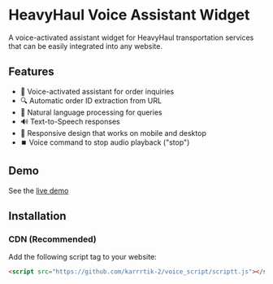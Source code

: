 # HeavyHaul Voice Assistant Widget

A voice-activated assistant widget for HeavyHaul transportation services that can be easily integrated into any website.

## Features

- 🎤 Voice-activated assistant for order inquiries
- 🔍 Automatic order ID extraction from URL
- 💬 Natural language processing for queries
- 🔊 Text-to-Speech responses
- 📱 Responsive design that works on mobile and desktop
- ⏹️ Voice command to stop audio playback ("stop")

## Demo

See the [live demo](https://github.com/karrrtik-2/voice_script/index.html)

## Installation

### CDN (Recommended)

Add the following script tag to your website:

```html
<script src="https://github.com/karrrtik-2/voice_script/scriptt.js"></script>
